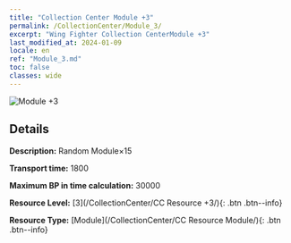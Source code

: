 ```yaml
---
title: "Collection Center Module +3"
permalink: /CollectionCenter/Module_3/
excerpt: "Wing Fighter Collection CenterModule +3"
last_modified_at: 2024-01-09
locale: en
ref: "Module_3.md"
toc: false
classes: wide
---
```



![Module +3](/images/cc/CC_Module_3.png)

## Details

  **Description:** Random Module×15

  **Transport time:** 1800

  **Maximum BP in time calculation:** 30000

  **Resource Level:** [3](/CollectionCenter/CC Resource +3/){: .btn .btn--info}

  **Resource Type:** [Module](/CollectionCenter/CC Resource Module/){: .btn .btn--info}

